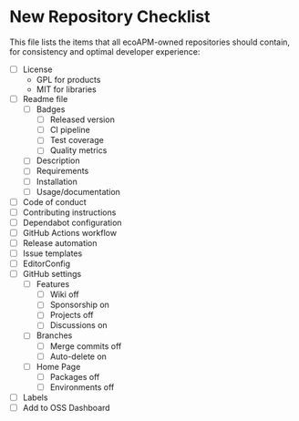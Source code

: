 # New Repository Checklist

This file lists the items that all ecoAPM-owned repositories should contain, for consistency and optimal developer experience:

- [ ] License
  - GPL for products
  - MIT for libraries
- [ ] Readme file
  - [ ] Badges
    - [ ] Released version
    - [ ] CI pipeline
    - [ ] Test coverage
    - [ ] Quality metrics
  - [ ] Description
  - [ ] Requirements
  - [ ] Installation
  - [ ] Usage/documentation
- [ ] Code of conduct
- [ ] Contributing instructions
- [ ] Dependabot configuration
- [ ] GitHub Actions workflow
- [ ] Release automation
- [ ] Issue templates
- [ ] EditorConfig
- [ ] GitHub settings
  - [ ] Features
    - [ ] Wiki off
    - [ ] Sponsorship on
    - [ ] Projects off
    - [ ] Discussions on
  - [ ] Branches
    - [ ] Merge commits off
    - [ ] Auto-delete on
  - [ ] Home Page
    - [ ] Packages off
    - [ ] Environments off
- [ ] Labels
- [ ] Add to OSS Dashboard
